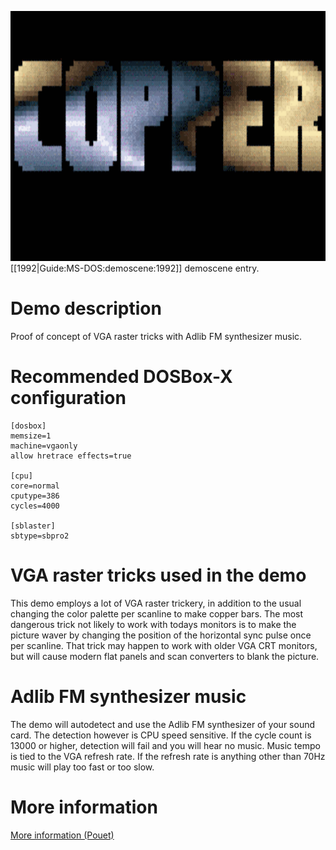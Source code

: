 <img src="images/Demoscene:Copper-by-Surprise-Productions-(1992).gif" width="640" height="400"><br>
[[1992|Guide:MS-DOS:demoscene:1992]] demoscene entry.

# Demo description

Proof of concept of VGA raster tricks with Adlib FM synthesizer music.

# Recommended DOSBox-X configuration

    [dosbox]
    memsize=1
    machine=vgaonly
    allow hretrace effects=true
    
    [cpu]
    core=normal
    cputype=386
    cycles=4000
    
    [sblaster]
    sbtype=sbpro2

# VGA raster tricks used in the demo

This demo employs a lot of VGA raster trickery, in addition to the usual changing the color palette per scanline to make copper bars. The most dangerous trick not likely to work with todays monitors is to make the picture waver by changing the position of the horizontal sync pulse once per scanline. That trick may happen to work with older VGA CRT monitors, but will cause modern flat panels and scan converters to blank the picture.

# Adlib FM synthesizer music

The demo will autodetect and use the Adlib FM synthesizer of your sound card. The detection however is CPU speed sensitive. If the cycle count is 13000 or higher, detection will fail and you will hear no music. Music tempo is tied to the VGA refresh rate. If the refresh rate is anything other than 70Hz music will play too fast or too slow.

# More information

[More information (Pouet)](http://www.pouet.net/prod.php?which=2048)
